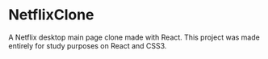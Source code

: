 # NetflixClone
A Netflix desktop main page clone made with React. This project was made entirely for study purposes on React and CSS3.
